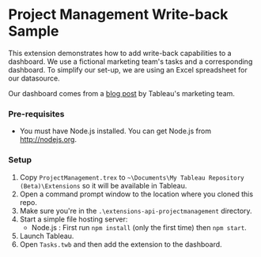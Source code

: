 # Project Management Write-back Sample

This extension demonstrates how to add write-back capabilities to a dashboard. We use a fictional marketing team's tasks and a corresponding dashboard. To simplify our set-up, we are using an Excel spreadsheet for our datasource.

Our dashboard comes from a [blog post](https://www.tableau.com/about/blog/2017/6/using-gantt-charts-tableau-manage-project-72429) by Tableau's marketing team.

### Pre-requisites
* You must have Node.js installed. You can get Node.js from http://nodejs.org.

### Setup
1. Copy `ProjectManagement.trex` to `~\Documents\My Tableau Repository (Beta)\Extensions` so it will be available in Tableau.
2. Open a command prompt window to the location where you cloned this repo.
3. Make sure you're in the `.\extensions-api-projectmanagement` directory.
4. Start a simple file hosting server:
	* Node.js : First run `npm install` (only the first time) then `npm start`.
5. Launch Tableau.
6. Open `Tasks.twb` and then add the extension to the dashboard.
